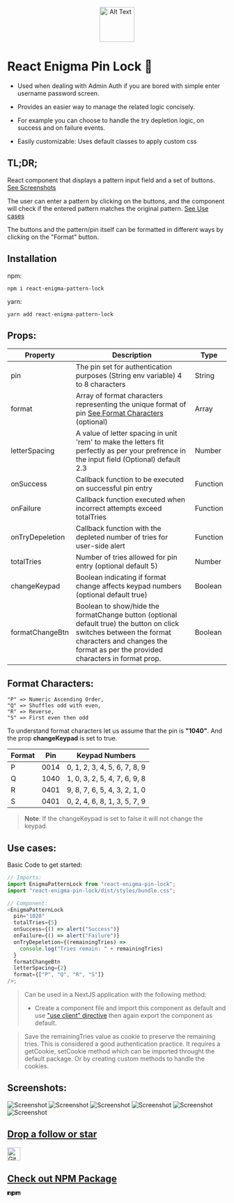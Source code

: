 <p align="center">
  <img src="https://img.freepik.com/free-vector/vector-security-padlock-chrome-steel-with-dial-isolated-white_1284-48153.jpg?size=626&ext=jpg&uid=R84241264&ga=GA1.1.1605797513.1690805042&semt=ais" alt="Alt Text" width="80" height="80">
</p>

# React Enigma Pin Lock 🔐

- Used when dealing with Admin Auth if you are bored with simple enter username password screen.

- Provides an easier way to manage the related logic concisely.

- For example you can choose to handle the try depletion logic, on success and on failure events.

- Easily customizable: Uses default classes to apply custom css

## TL;DR;

React component that displays a pattern input field and a set of buttons.
[See Screenshots](#screenshots)

The user can enter a pattern by clicking on the buttons, and the component will check if the entered pattern matches the original pattern.
[See Use cases](#use-cases)

The buttons and the pattern/pin itself can be formatted in different ways by clicking on the "Format" button.

## Installation

npm:

```shell
npm i react-enigma-pattern-lock
```

yarn:

```shell
yarn add react-enigma-pattern-lock
```

## Props:

| Property        | Description                                                                                                                                                                                           | Type     |
| --------------- | ----------------------------------------------------------------------------------------------------------------------------------------------------------------------------------------------------- | -------- |
| pin             | The pin set for authentication purposes (String env variable) 4 to 8 characters                                                                                                                       | String   |
| format          | Array of format characters representing the unique format of pin [See Format Characters](#format-characters) (optional)                                                                               | Array    |
| letterSpacing   | A value of letter spacing in unit 'rem' to make the letters fit perfectly as per your prefrence in the input field (Optional) default 2.3                                                                                                      | Number   |
| onSuccess       | Callback function to be executed on successful pin entry                                                                                                                                              | Function |
| onFailure       | Callback function executed when incorrect attempts exceed totalTries                                                                                                                                  | Function |
| onTryDepeletion | Callback function with the depleted number of tries for user-side alert                                                                                                                               | Function |
| totalTries      | Number of tries allowed for pin entry (optional default 5)                                                                                                                                            | Number   |
| changeKeypad    | Boolean indicating if format change affects keypad numbers (optional default true)                                                                                                                    | Boolean  |
| formatChangeBtn | Boolean to show/hide the formatChange button (optional default true) the button on click switches between the format characters and changes the format as per the provided characters in format prop. | Boolean  |

## Format Characters:

    "P" => Numeric Ascending Order,
    "Q" => Shuffles odd with even,
    "R" => Reverse,
    "S" => First even then odd

To understand format characters let us assume that the pin is **"1040"**. And the prop **changeKeypad** is set to true.

| Format | Pin  | Keypad Numbers               |
| ------ | ---- | ---------------------------- |
| P      | 0014 | 0, 1, 2, 3, 4, 5, 6, 7, 8, 9 |
| Q      | 1040 | 1, 0, 3, 2, 5, 4, 7, 6, 9, 8 |
| R      | 0401 | 9, 8, 7, 6, 5, 4, 3, 2, 1, 0 |
| S      | 0401 | 0, 2, 4, 6, 8, 1, 3, 5, 7, 9 |

> **Note**: If the changeKeypad is set to false it will not change the keypad.

## Use cases:

Basic Code to get started:

```js
// Imports:
import EnigmaPatternLock from "react-enigma-pin-lock";
import "react-enigma-pin-lock/dist/styles/bundle.css";

// Component:
<EnigmaPatternLock
  pin="1020"
  totalTries={5}
  onSuccess={() => alert("Success")}
  onFailure={() => alert("Failure")}
  onTryDepeletion={(remainingTries) =>
    console.log("Tries remain: " + remainingTries)
  }
  formatChangeBtn
  letterSpacing={2}
  format={["P", "Q", "R", "S"]}
/>;
```

> Can be used in a NextJS application with the following method:
> * Create a component file and import this component as default and use ["use client" directive](https://react.dev/reference/react/use-client) then again export the component as default.

> Save the remainingTries value as cookie to preserve the remaining tries. This is considered a good authentication practice. It requires a getCookie, setCookie method which can be imported throught the default package. Or by creating custom methods to handle the cookies.

## Screenshots:

![Screenshot](https://github.com/Idrisvohra9/react-enigma-pattern-lock/raw/main/external-assets/Screenshot%201.png)
![Screenshot](https://github.com/Idrisvohra9/react-enigma-pattern-lock/raw/main/external-assets/Screenshot%202.png)
![Screenshot](https://github.com/Idrisvohra9/react-enigma-pattern-lock/raw/main/external-assets/Screenshot%203.png)
![Screenshot](https://github.com/Idrisvohra9/react-enigma-pattern-lock/raw/main/external-assets/Screenshot%204.png)
![Screenshot](https://github.com/Idrisvohra9/react-enigma-pattern-lock/raw/main/external-assets/Screenshot%205.png)
![Screenshot](https://github.com/Idrisvohra9/react-enigma-pattern-lock/raw/main/external-assets/Screenshot%206.png)

## <a href="https://github.com/Idrisvohra9/">Drop a follow or star

<img src="https://img.freepik.com/free-icon/github_318-698188.jpg?t=st=1692356345~exp=1692356945~hmac=8f6d91c75f74f99f8c65d96305f378bc79fc748eb7e66dd77e3056ccb3b6e7ee" width="30" alt="Github"/>
</a>

## <a href="https://www.npmjs.com/package/react-enigma-pin-lock">Check out NPM Package

<svg viewBox="0 0 780 250" width="30"><path fill="#231F20" d="M240,250h100v-50h100V0H240V250z M340,50h50v100h-50V50z M480,0v200h100V50h50v150h50V50h50v150h50V0H480z M0,200h100V50h50v150h50V0H0V200z"></path></svg>
</a>
